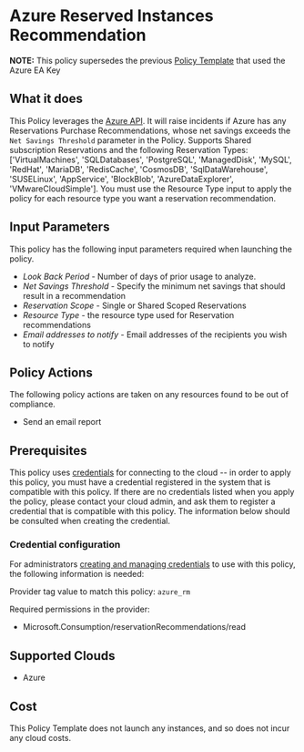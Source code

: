 # Azure Reserved Instances Recommendation

**NOTE:**  This policy supersedes the previous [Policy Template](../recommendations/) that used the Azure EA Key

## What it does

This Policy leverages the [Azure API](https://docs.microsoft.com/en-us/rest/api/consumption/reservationrecommendations/list). It will raise incidents if Azure has any Reservations Purchase Recommendations, whose net savings exceeds the `Net Savings Threshold` parameter in the Policy.  Supports Shared subscription Reservations and the following Reservation Types: ['VirtualMachines', 'SQLDatabases', 'PostgreSQL', 'ManagedDisk', 'MySQL', 'RedHat', 'MariaDB', 'RedisCache', 'CosmosDB', 'SqlDataWarehouse', 'SUSELinux', 'AppService', 'BlockBlob', 'AzureDataExplorer', 'VMwareCloudSimple'].  You must use the Resource Type input to apply the policy for each resource type you want a reservation recommendation.

## Input Parameters

This policy has the following input parameters required when launching the policy.

- *Look Back Period* - Number of days of prior usage to analyze.
- *Net Savings Threshold* - Specify the minimum net savings that should result in a recommendation
- *Reservation Scope* - Single or Shared Scoped Reservations
- *Resource Type* - the resource type used for Reservation recommendations
- *Email addresses to notify* - Email addresses of the recipients you wish to notify

## Policy Actions

The following policy actions are taken on any resources found to be out of compliance.

- Send an email report

## Prerequisites

This policy uses [credentials](https://docs.rightscale.com/policies/users/guides/credential_management.html)
for connecting to the cloud -- in order to apply this policy, you must have a credential registered in the system that is compatible with this policy. If there are no
credentials listed when you apply the policy, please contact your cloud admin, and ask them to register a credential that is compatible with this policy. The information below should be consulted when creating the credential.

### Credential configuration

For administrators [creating and managing credentials](https://docs.rightscale.com/policies/users/guides/credential_management.html) to use with this policy, the following information is needed:

Provider tag value to match this policy: `azure_rm`

Required permissions in the provider:

- Microsoft.Consumption/reservationRecommendations/read

## Supported Clouds

- Azure

## Cost

This Policy Template does not launch any instances, and so does not incur any cloud costs.
